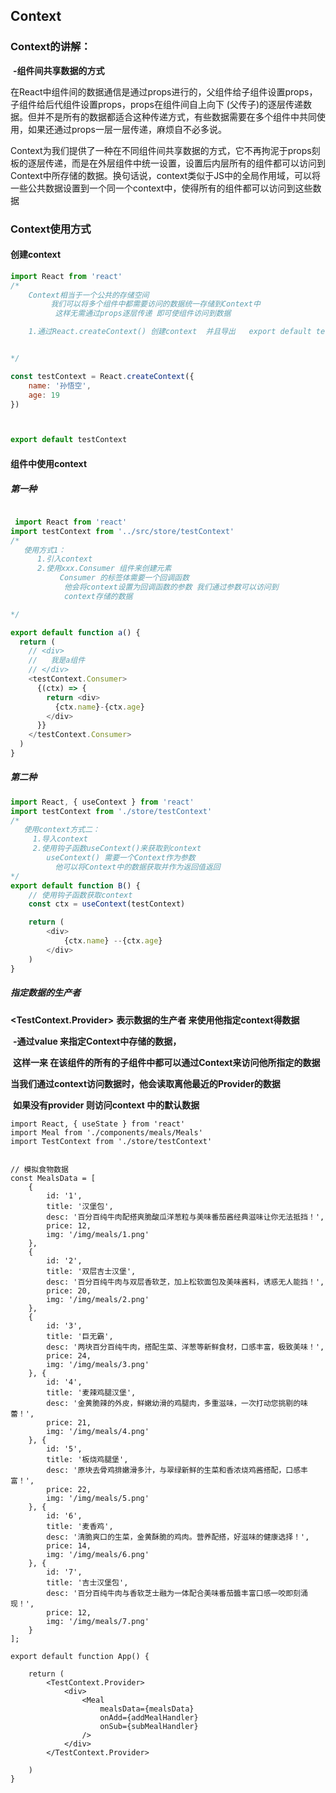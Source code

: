 ## Context

### Context的讲解：

​                 **-组件间共享数据的方式**

在React中组件间的数据通信是通过props进行的，父组件给子组件设置props，子组件给后代组件设置props，props在组件间自上向下 (父传子)的逐层传递数据。但并不是所有的数据都适合这种传递方式，有些数据需要在多个组件中共同使用，如果还通过props一层一层传递，麻烦自不必多说。

Context为我们提供了一种在不同组件间共享数据的方式，它不再拘泥于props刻板的逐层传递，而是在外层组件中统一设置，设置后内层所有的组件都可以访问到Context中所存储的数据。换句话说，context类似于JS中的全局作用域，可以将一些公共数据设置到一个同一个context中，使得所有的组件都可以访问到这些数据

### Context使用方式

####   创建context

```js
import React from 'react'
/* 
    Context相当于一个公共的存储空间
         我们可以将多个组件中都需要访问的数据统一存储到Context中
          这样无需通过props逐层传递 即可使组件访问到数据

    1.通过React.createContext() 创建context  并且导出   export default testContext


*/

const testContext = React.createContext({
    name: '孙悟空',
    age: 19
})



export default testContext
```

####  组件中使用context

##### 第一种

```js

 import React from 'react'
import testContext from '../src/store/testContext'
/* 
   使用方式1：
      1.引入context
      2.使用xxx.Consumer 组件来创建元素
           Consumer 的标签体需要一个回调函数 
            他会将context设置为回调函数的参数 我们通过参数可以访问到
            context存储的数据

*/

export default function a() {
  return (
    // <div>
    //   我是a组件
    // </div>
    <testContext.Consumer>
      {(ctx) => {
        return <div>
          {ctx.name}-{ctx.age}
        </div>
      }}
    </testContext.Consumer>
  )
}

```

##### 第二种

```js
import React, { useContext } from 'react'
import testContext from './store/testContext'
/* 
   使用context方式二：
     1.导入context
     2.使用钩子函数useContext()来获取到context
        useContext() 需要一个Context作为参数
          他可以将Context中的数据获取并作为返回值返回
*/
export default function B() {
    // 使用钩子函数获取context
    const ctx = useContext(testContext)

    return (
        <div>
            {ctx.name} --{ctx.age}
        </div>
    )
}

```



##### 指定数据的生产者

  **<TestContext.Provider>**
      **表示数据的生产者 来使用他指定context得数据**

​      **-通过value 来指定Context中存储的数据，**

​        **这样一来 在该组件的所有的子组件中都可以通过Context来访问他所指定的数据**

​    **当我们通过context访问数据时，他会读取离他最近的Provider的数据**

​       **如果没有provider 则访问context 中的默认数据**

```
import React, { useState } from 'react'
import Meal from './components/meals/Meals'
import TestContext from './store/testContext'


// 模拟食物数据
const MealsData = [
    {
        id: '1',
        title: '汉堡包',
        desc: '百分百纯牛肉配搭爽脆酸瓜洋葱粒与美味番茄酱经典滋味让你无法抵挡！',
        price: 12,
        img: '/img/meals/1.png'
    },
    {
        id: '2',
        title: '双层吉士汉堡',
        desc: '百分百纯牛肉与双层香软芝，加上松软面包及美味酱料，诱惑无人能挡！',
        price: 20,
        img: '/img/meals/2.png'
    },
    {
        id: '3',
        title: '巨无霸',
        desc: '两块百分百纯牛肉，搭配生菜、洋葱等新鲜食材，口感丰富，极致美味！',
        price: 24,
        img: '/img/meals/3.png'
    }, {
        id: '4',
        title: '麦辣鸡腿汉堡',
        desc: '金黄脆辣的外皮，鲜嫩幼滑的鸡腿肉，多重滋味，一次打动您挑剔的味蕾！',
        price: 21,
        img: '/img/meals/4.png'
    }, {
        id: '5',
        title: '板烧鸡腿堡',
        desc: '原块去骨鸡排嫩滑多汁，与翠绿新鲜的生菜和香浓烧鸡酱搭配，口感丰富！',
        price: 22,
        img: '/img/meals/5.png'
    }, {
        id: '6',
        title: '麦香鸡',
        desc: '清脆爽口的生菜，金黄酥脆的鸡肉。营养配搭，好滋味的健康选择！',
        price: 14,
        img: '/img/meals/6.png'
    }, {
        id: '7',
        title: '吉士汉堡包',
        desc: '百分百纯牛肉与香软芝士融为一体配合美味番茄醬丰富口感一咬即刻涌现！',
        price: 12,
        img: '/img/meals/7.png'
    }
];

export default function App() {

    return (
        <TestContext.Provider>
            <div>
                <Meal
                    mealsData={mealsData}
                    onAdd={addMealHandler}
                    onSub={subMealHandler}
                />
            </div>
        </TestContext.Provider>

    )
}

```

